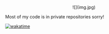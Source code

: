 <div align="center">![](img.jpg)</div>

Most of my code is in private repositories sorry!

[![wakatime](https://wakatime.com/badge/user/8618af0f-2922-48fc-a975-d1faa417e6eb.svg?style=flat-square)](https://wakatime.com/@8618af0f-2922-48fc-a975-d1faa417e6eb)

